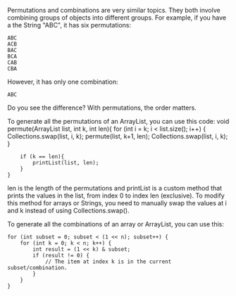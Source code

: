 Permutations and combinations are very similar topics. They both involve combining groups of objects into different groups. For example, if you have a the String "ABC", it has six permutations:

	ABC
	ACB
	BAC
	BCA
	CAB
	CBA

However, it has only one combination:

	ABC

Do you see the difference? With permutations, the order matters.

To generate all the permutations of an ArrayList, you can use this code:
	void permute(ArrayList<Integer> list, int k, int len){
		for (int i = k; i < list.size(); i++) {
			Collections.swap(list, i, k);
			permute(list, k+1, len);
			Collections.swap(list, i, k);
		}

		if (k == len){
			printList(list, len);            
		}
	}

len is the length of the permutations and printList is a custom method that prints the values in the list, from index 0 to index len (exclusive). To modify this method for arrays or Strings, you need to manually swap the values at i and k instead of using Collections.swap().

To generate all the combinations of an array or ArrayList, you can use this:
	
	for (int subset = 0; subset < (1 << n); subset++) {
		for (int k = 0; k < n; k++) {
			int result = (1 << k) & subset;
			if (result != 0) {
				// The item at index k is in the current subset/combination.
			}
		}
	}

